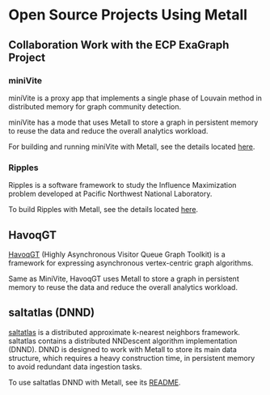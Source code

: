 # Open Source Projects Using Metall

## Collaboration Work with the ECP ExaGraph Project
### miniVite

miniVite is a proxy app that implements a single phase of Louvain method in distributed memory for graph community detection.

miniVite has a mode that uses Metall to store a graph in persistent memory to reuse the data and reduce the overall analytics workload.

For building and running miniVite with Metall,
see the details located [here](https://github.com/ECP-ExaGraph/miniVite/tree/metallds2#minivite--metall-and-umap).

### Ripples

Ripples is a software framework to study the Influence Maximization problem developed at Pacific Northwest National Laboratory.

To build Ripples with Metall, see the details located [here](./ripples.md).

## HavoqGT

[HavoqGT](https://github.com/LLNL/havoqgt) (Highly Asynchronous Visitor Queue Graph Toolkit) is a framework for expressing asynchronous vertex-centric graph algorithms.

Same as MiniVite, HavoqGT uses Metall to store a graph in persistent memory to reuse the data and reduce the overall analytics workload.

## saltatlas (DNND)

[saltatlas](https://github.com/LLNL/saltatlas) is a distributed approximate k-nearest neighbors framework.
saltatlas contains a distributed NNDescent algorithm implementation (DNND).
DNND is designed to work with Metall to store its main data structure, which requires a heavy construction time, in persistent memory to avoid redundant data ingestion tasks.

To use saltatlas DNND with Metall, see its [README](https://github.com/LLNL/saltatlas).
